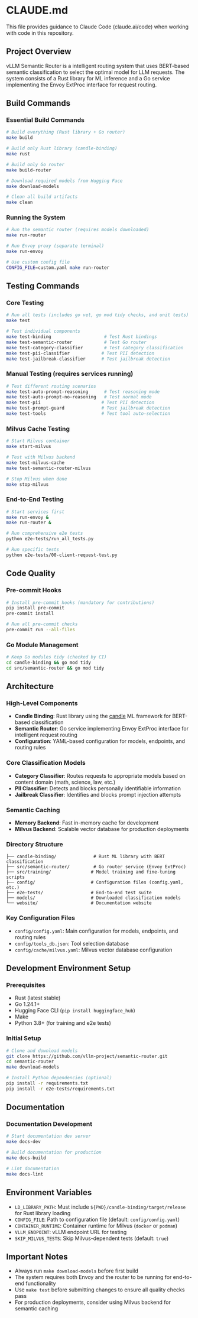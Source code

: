 # CLAUDE.md

This file provides guidance to Claude Code (claude.ai/code) when working with code in this repository.

## Project Overview

vLLM Semantic Router is a intelligent routing system that uses BERT-based semantic classification to select the optimal model for LLM requests. The system consists of a Rust library for ML inference and a Go service implementing the Envoy ExtProc interface for request routing.

## Build Commands

### Essential Build Commands
```bash
# Build everything (Rust library + Go router)
make build

# Build only Rust library (candle-binding)
make rust

# Build only Go router
make build-router

# Download required models from Hugging Face
make download-models

# Clean all build artifacts
make clean
```

### Running the System
```bash
# Run the semantic router (requires models downloaded)
make run-router

# Run Envoy proxy (separate terminal)
make run-envoy

# Use custom config file
CONFIG_FILE=custom.yaml make run-router
```

## Testing Commands

### Core Testing
```bash
# Run all tests (includes go vet, go mod tidy checks, and unit tests)
make test

# Test individual components
make test-binding                    # Test Rust bindings
make test-semantic-router            # Test Go router
make test-category-classifier        # Test category classification
make test-pii-classifier            # Test PII detection
make test-jailbreak-classifier      # Test jailbreak detection
```

### Manual Testing (requires services running)
```bash
# Test different routing scenarios
make test-auto-prompt-reasoning      # Test reasoning mode
make test-auto-prompt-no-reasoning   # Test normal mode
make test-pii                       # Test PII detection
make test-prompt-guard              # Test jailbreak detection
make test-tools                     # Test tool auto-selection
```

### Milvus Cache Testing
```bash
# Start Milvus container
make start-milvus

# Test with Milvus backend
make test-milvus-cache
make test-semantic-router-milvus

# Stop Milvus when done
make stop-milvus
```

### End-to-End Testing
```bash
# Start services first
make run-envoy &
make run-router &

# Run comprehensive e2e tests
python e2e-tests/run_all_tests.py

# Run specific tests
python e2e-tests/00-client-request-test.py
```

## Code Quality

### Pre-commit Hooks
```bash
# Install pre-commit hooks (mandatory for contributions)
pip install pre-commit
pre-commit install

# Run all pre-commit checks
pre-commit run --all-files
```

### Go Module Management
```bash
# Keep Go modules tidy (checked by CI)
cd candle-binding && go mod tidy
cd src/semantic-router && go mod tidy
```

## Architecture

### High-Level Components
- **Candle Binding**: Rust library using the [candle](https://github.com/huggingface/candle) ML framework for BERT-based classification
- **Semantic Router**: Go service implementing Envoy ExtProc interface for intelligent request routing
- **Configuration**: YAML-based configuration for models, endpoints, and routing rules

### Core Classification Models
- **Category Classifier**: Routes requests to appropriate models based on content domain (math, science, law, etc.)
- **PII Classifier**: Detects and blocks personally identifiable information
- **Jailbreak Classifier**: Identifies and blocks prompt injection attempts

### Semantic Caching
- **Memory Backend**: Fast in-memory cache for development
- **Milvus Backend**: Scalable vector database for production deployments

### Directory Structure
```
├── candle-binding/              # Rust ML library with BERT classification
├── src/semantic-router/         # Go router service (Envoy ExtProc)
├── src/training/               # Model training and fine-tuning scripts
├── config/                     # Configuration files (config.yaml, etc.)
├── e2e-tests/                  # End-to-end test suite
├── models/                     # Downloaded classification models
└── website/                    # Documentation website
```

### Key Configuration Files
- `config/config.yaml`: Main configuration for models, endpoints, and routing rules
- `config/tools_db.json`: Tool selection database
- `config/cache/milvus.yaml`: Milvus vector database configuration

## Development Environment Setup

### Prerequisites
- Rust (latest stable)
- Go 1.24.1+
- Hugging Face CLI (`pip install huggingface_hub`)
- Make
- Python 3.8+ (for training and e2e tests)

### Initial Setup
```bash
# Clone and download models
git clone https://github.com/vllm-project/semantic-router.git
cd semantic-router
make download-models

# Install Python dependencies (optional)
pip install -r requirements.txt
pip install -r e2e-tests/requirements.txt
```

## Documentation

### Documentation Development
```bash
# Start documentation dev server
make docs-dev

# Build documentation for production
make docs-build

# Lint documentation
make docs-lint
```

## Environment Variables

- `LD_LIBRARY_PATH`: Must include `${PWD}/candle-binding/target/release` for Rust library loading
- `CONFIG_FILE`: Path to configuration file (default: `config/config.yaml`)
- `CONTAINER_RUNTIME`: Container runtime for Milvus (`docker` or `podman`)
- `VLLM_ENDPOINT`: vLLM endpoint URL for testing
- `SKIP_MILVUS_TESTS`: Skip Milvus-dependent tests (default: `true`)

## Important Notes

- Always run `make download-models` before first build
- The system requires both Envoy and the router to be running for end-to-end functionality
- Use `make test` before submitting changes to ensure all quality checks pass
- For production deployments, consider using Milvus backend for semantic caching